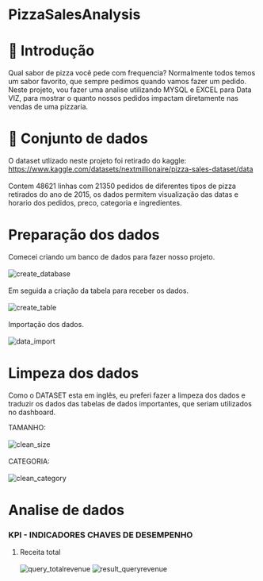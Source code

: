 # PizzaSalesAnalysis

# 📘 Introdução

Qual sabor de pizza você pede com frequencia? Normalmente todos temos um sabor favorito, que sempre pedimos quando vamos fazer um pedido. Neste projeto, vou fazer uma analise utilizando MYSQL e EXCEL para Data VIZ, para mostrar o quanto nossos pedidos impactam diretamente nas vendas de uma pizzaria.

# 📁 Conjunto de dados
O dataset utlizado neste projeto foi retirado do kaggle: https://www.kaggle.com/datasets/nextmillionaire/pizza-sales-dataset/data<BR>
<BR>
Contem 48621 linhas com 21350 pedidos de diferentes tipos de pizza retirados do ano de 2015, os dados permitem visualização das datas e horario dos pedidos, preco, categoria e ingredientes.

# Preparação dos dados

Comecei criando um banco de dados para fazer nosso projeto. <br> <br>
![create_database](https://github.com/zVitor-Emanuel/PizzaSalesAnalysis/assets/148022061/668f06c3-248d-49bc-9a82-a92c308265c2) <br> <br>
Em seguida a criação da tabela para receber os dados. <br> <br>
![create_table](https://github.com/zVitor-Emanuel/PizzaSalesAnalysis/assets/148022061/66649948-c0ba-4801-bc13-fe139a4c5dfa) <br> <br>
Importação dos dados. <br> <br>
![data_import](https://github.com/zVitor-Emanuel/PizzaSalesAnalysis/assets/148022061/dc511a16-d537-426b-bbef-659d2525756d)


# Limpeza dos dados
Como o DATASET esta em inglês, eu preferi fazer a limpeza dos dados e traduzir os dados das tabelas de dados importantes, que seriam utilizados no dashboard.

TAMANHO:<br> <br>
![clean_size](https://github.com/zVitor-Emanuel/PizzaSalesAnalysis/assets/148022061/931f1fa4-8161-41bf-a957-917c8d61ae20) <br> <br>
CATEGORIA: <br> <br>
![clean_category](https://github.com/zVitor-Emanuel/PizzaSalesAnalysis/assets/148022061/5020bb52-ce3d-4836-acba-f360f8defe96)

# Analise de dados
### KPI - INDICADORES CHAVES DE DESEMPENHO
1. Receita total<br> <br>
![query_totalrevenue](https://github.com/zVitor-Emanuel/PizzaSalesAnalysis/assets/148022061/3ae6ae7c-414e-467c-bde3-956ff74eac56)
![result_queryrevenue](https://github.com/zVitor-Emanuel/PizzaSalesAnalysis/assets/148022061/66836df3-a0fe-4647-99bf-4ef4cb6e750e)

